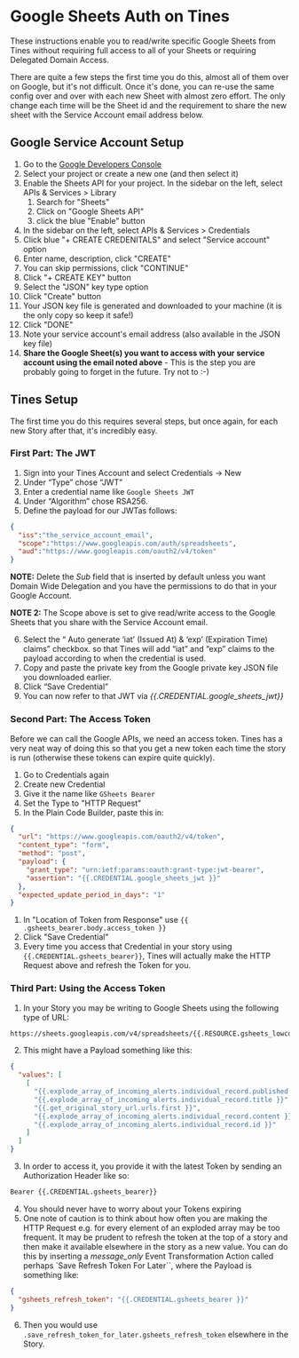 # Google Sheets Auth on Tines
These instructions enable you to read/write specific Google Sheets from Tines without requiring full access to all of your Sheets or requiring Delegated Domain Access. 

There are quite a few steps the first time you do this, almost all of them over on Google, but it's not difficult. Once it's done, you can re-use the same config over and over with each new Sheet with almost zero effort. The only change each time will be the Sheet id and the requirement to share the new sheet with the Service Account email address below.

## Google Service Account Setup

1. Go to the [Google Developers Console](https://console.cloud.google.com/apis/dashboard)
2. Select your project or create a new one (and then select it)
3. Enable the Sheets API for your project. In the sidebar on the left, select APIs & Services > Library
    1. Search for "Sheets"
    2. Click on "Google Sheets API"
    3. click the blue "Enable" button
4. In the sidebar on the left, select APIs & Services > Credentials
5. Click blue "+ CREATE CREDENITALS" and select "Service account" option
6. Enter name, description, click "CREATE"
7. You can skip permissions, click "CONTINUE"
8. Click "+ CREATE KEY" button
9. Select the "JSON" key type option
10. Click "Create" button
11. Your JSON key file is generated and downloaded to your machine (it is the only copy so keep it safe!)
12. Click "DONE"
13. Note your service account's email address (also available in the JSON key file)
14. **Share the Google Sheet(s) you want to access with your service account using the email noted above** - This is the step you are probably going to forget in the future. Try not to :-)

## Tines Setup
The first time you do this requires several steps, but once again, for each new Story after that, it's incredibly easy.

### First Part: The JWT 
1. Sign into your Tines Account and select Credentials -> New
2. Under “Type” chose “JWT”
3. Enter a credential name like `Google Sheets JWT`
4. Under “Algorithm” chose RSA256.
5. Define the payload for our JWTas follows:

```json
{ 
  "iss":"the_service_account_email",   
  "scope":"https://www.googleapis.com/auth/spreadsheets",   
  "aud":"https://www.googleapis.com/oauth2/v4/token"   
}
```

**NOTE:** Delete the *Sub* field that is inserted by default unless you want Domain Wide Delegation and you have the permissions to do that in your Google Account.

**NOTE 2:** The Scope above is set to give read/write access to the Google Sheets that you share with the Service Account email.  

6. Select the “ Auto generate ‘iat’ (Issued At) & ‘exp’ (Expiration Time) claims” checkbox. so that Tines will add “iat” and “exp” claims to the payload according to when the credential is used.
7. Copy and paste the private key from the Google private key JSON file you downloaded earlier.
8. Click “Save Credential”
9. You can now refer to that JWT via *{{.CREDENTIAL.google_sheets_jwt}}*

### Second Part: The Access Token

Before we can call the Google APIs, we need an access token. Tines has a very neat way of doing this so that you get a new token each time the story is run (otherwise these tokens can expire quite quickly).

1. Go to Credentials again
2. Create new Credential
3. Give it the name like `GSheets Bearer`
4. Set the Type to "HTTP Request"
5. In the Plain Code Builder, paste this in:

```json
{
  "url": "https://www.googleapis.com/oauth2/v4/token",
  "content_type": "form",
  "method": "post",
  "payload": {
    "grant_type": "urn:ietf:params:oauth:grant-type:jwt-bearer",
    "assertion": "{{.CREDENTIAL.google_sheets_jwt }}"
  },
  "expected_update_period_in_days": "1"
}
```

1. In "Location of Token from Response" use `{{ .gsheets_bearer.body.access_token }}`
2. Click "Save Credential"
3. Every time you access that Credential in your story using `{{.CREDENTIAL.gsheets_bearer}}`, Tines will actually make the HTTP Request above and refresh the Token for you.

### Third Part: Using the Access Token

1. In your Story you may be writing to Google Sheets using the following type of URL:

```sh
https://sheets.googleapis.com/v4/spreadsheets/{{.RESOURCE.gsheets_lowcode_sheet_id}}/values/Sheet1!A1:Z999:append?valueInputOption=USER_ENTERED
```

2. This might have a Payload something like this:

```json
{
  "values": [
    [
      "{{.explode_array_of_incoming_alerts.individual_record.published }}",
      "{{.explode_array_of_incoming_alerts.individual_record.title }}",
      "{{.get_original_story_url.urls.first }}",
      "{{.explode_array_of_incoming_alerts.individual_record.content }}",
      "{{.explode_array_of_incoming_alerts.individual_record.id }}"
    ]
  ]
}
```

3. In order to access it, you provide it with the latest Token by sending an Authorization Header like so:

```bash
Bearer {{.CREDENTIAL.gsheets_bearer}}
```

4. You should never have to worry about your Tokens expiring
5. One note of caution is to think about how often you are making the HTTP Request e.g. for every element of an exploded array may be too frequent. It may be prudent to refresh the token at the top of a story and then make it available elsewhere in the story as a new value. You can do this by inserting a *message_only* Event Transformation Action called perhaps `Save Refresh Token For Later``, where the Payload is something like:

```json
{
  "gsheets_refresh_token": "{{.CREDENTIAL.gsheets_bearer }}"
}
```

6. Then you would use `.save_refresh_token_for_later.gsheets_refresh_token` elsewhere in the Story.
